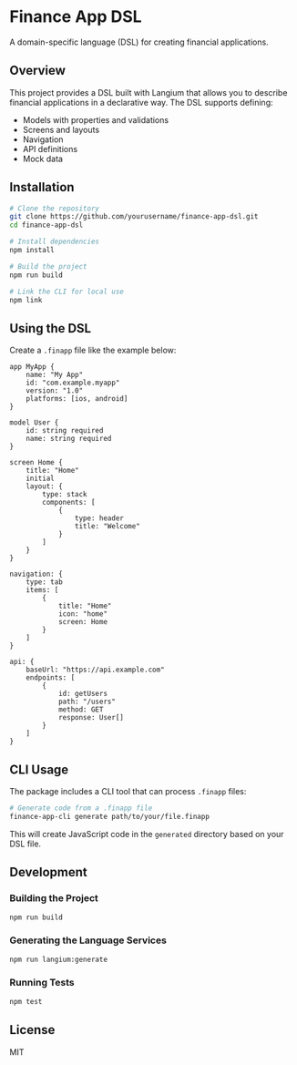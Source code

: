 # Finance App DSL

A domain-specific language (DSL) for creating financial applications.

## Overview

This project provides a DSL built with Langium that allows you to describe financial applications in a declarative way. The DSL supports defining:

- Models with properties and validations
- Screens and layouts
- Navigation
- API definitions
- Mock data

## Installation

```bash
# Clone the repository
git clone https://github.com/yourusername/finance-app-dsl.git
cd finance-app-dsl

# Install dependencies
npm install

# Build the project
npm run build

# Link the CLI for local use
npm link
```

## Using the DSL

Create a `.finapp` file like the example below:

```
app MyApp {
    name: "My App"
    id: "com.example.myapp"
    version: "1.0"
    platforms: [ios, android]
}

model User {
    id: string required
    name: string required
}

screen Home {
    title: "Home"
    initial
    layout: {
        type: stack
        components: [
            {
                type: header
                title: "Welcome"
            }
        ]
    }
}

navigation: {
    type: tab
    items: [
        {
            title: "Home"
            icon: "home"
            screen: Home
        }
    ]
}

api: {
    baseUrl: "https://api.example.com"
    endpoints: [
        {
            id: getUsers
            path: "/users"
            method: GET
            response: User[]
        }
    ]
}
```

## CLI Usage

The package includes a CLI tool that can process `.finapp` files:

```bash
# Generate code from a .finapp file
finance-app-cli generate path/to/your/file.finapp
```

This will create JavaScript code in the `generated` directory based on your DSL file.

## Development

### Building the Project

```bash
npm run build
```

### Generating the Language Services

```bash
npm run langium:generate
```

### Running Tests

```bash
npm test
```

## License

MIT 